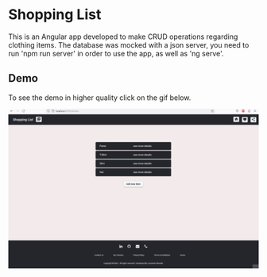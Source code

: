 # Shopping List

This is an Angular app developed to make CRUD operations regarding clothing items. The database was mocked with a json server, you need to run 'npm run server' in order to use the app, as well as 'ng serve'.

## Demo

To see the demo in higher quality click on the gif below.

![Shopping List Demo](demo/animacao.gif)





